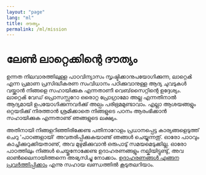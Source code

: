 ```yaml
---
layout: "page"
lang: "ml"
title: ദൗത്യം
permalink: /ml/mission
---
```


# ലേണ്‍ ലാറ്റെക്കിന്റെ ദൗത്യം

ഉന്നത നിലവാരത്തിലുള്ള പാഠവിന്യാസം സൃഷ്ടിക്കാനുപയോഗിക്കുന്ന, ലാറ്റെൿ എന്ന പ്രമാണ പ്രസിദ്ധീകരണ സംവിധാനം പഠിക്കുവാനുള്ള
ആദ്യ ചുവടുകൾ വയ്ക്കാൻ നിങ്ങളെ സഹായിക്കുക എന്നതാണീ വെബ്‌സൈറ്റിന്റെ ഉദ്ദേശ്യം. ലാറ്റെൿ വേഡ് പ്രൊസസ്സറോ ഒരൊറ്റ പ്രോഗ്രാമോ
അല്ല എന്നതിനാൽ ആദ്യമായി ഉപയോഗിക്കുന്നവര്‍ക്കു് അല്പം പരിഭ്രമമുണ്ടാവാം. എല്ലാ ആശയങ്ങളും ഒറ്റയടിക്കു് നിരത്താൻ ശ്രമിക്കാതെ
നിങ്ങളുടെ പഠനം ആരംഭിക്കാൻ സഹായിക്കുക എന്നതാണു് ഞങ്ങളുടെ ലക്ഷ്യം.

അതിനായി നിങ്ങളറിഞ്ഞിരിക്കേണ്ട പതിനാറോളം പ്രധാനപ്പെട്ട കാര്യങ്ങളെടുത്ത് ചെറു 'പാഠങ്ങളായി' അവതരിപ്പിക്കുകയാണു് ഞങ്ങൾ
ചെയ്യുന്നതു്. ഓരോ പാഠവും കാച്ചിക്കുറുക്കിയതാണു്, അവ മുഴുമിക്കുവാൻ ഒരുപാടു് സമയമെടുക്കില്ല. ഓരോ പാഠത്തിലും നിങ്ങൾ ചെയ്തുനോക്കേണ്ട
ഉദാഹരണങ്ങളും നല്കിയിട്ടുണ്ടു്, അവ ഓണ്‍ലൈനായിത്തന്നെ അഭ്യസിച്ചു നോക്കാം. [ഉദാഹരണങ്ങൾ എങ്ങന പ്രവര്‍ത്തിപ്പിക്കാം](./help#examples)
എന്നു സഹായ ഖണ്ഡത്തിൽ കൂടുതലറിയാം.
